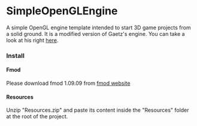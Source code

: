 # SimpleOpenGLEngine

A simple OpenGL engine template intended to start 3D game projects from a solid ground. 
It is a modified version of Gaetz's engine. You can take a look at his right [here](https://github.com/Gaetz/opengl-training/tree/master/SimpleEngineWithOpenGL/SimpleEngineWithOpenGL-030).

### Install
#### Fmod
Please download fmod 1.09.09 from [fmod website](https://www.fmod.com/download#fmodengine)

#### Resources
Unzip "Resources.zip" and paste its content inside the "Resources" folder at the root of the project.
